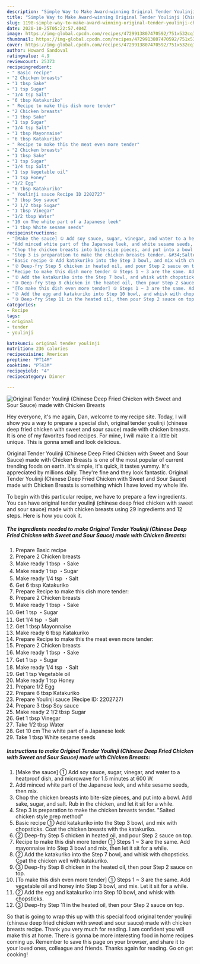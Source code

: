 ```yaml
---
description: "Simple Way to Make Award-winning Original Tender Youlinji (Chinese Deep Fried Chicken with Sweet and Sour Sauce) made with Chicken Breasts"
title: "Simple Way to Make Award-winning Original Tender Youlinji (Chinese Deep Fried Chicken with Sweet and Sour Sauce) made with Chicken Breasts"
slug: 1198-simple-way-to-make-award-winning-original-tender-youlinji-chinese-deep-fried-chicken-with-sweet-and-sour-sauce-made-with-chicken-breasts
date: 2020-10-25T05:22:57.404Z
image: https://img-global.cpcdn.com/recipes/4729913807470592/751x532cq70/original-tender-youlinji-chinese-deep-fried-chicken-with-sweet-and-sour-sauce-made-with-chicken-br-recipe-main-photo.jpg
thumbnail: https://img-global.cpcdn.com/recipes/4729913807470592/751x532cq70/original-tender-youlinji-chinese-deep-fried-chicken-with-sweet-and-sour-sauce-made-with-chicken-br-recipe-main-photo.jpg
cover: https://img-global.cpcdn.com/recipes/4729913807470592/751x532cq70/original-tender-youlinji-chinese-deep-fried-chicken-with-sweet-and-sour-sauce-made-with-chicken-br-recipe-main-photo.jpg
author: Howard Sandoval
ratingvalue: 4.9
reviewcount: 25373
recipeingredient:
- " Basic recipe"
- "2 Chicken breasts"
- "1 tbsp Sake"
- "1 tsp Sugar"
- "1/4 tsp Salt"
- "6 tbsp Katakuriko"
- " Recipe to make this dish more tender"
- "2 Chicken breasts"
- "1 tbsp Sake"
- "1 tsp Sugar"
- "1/4 tsp Salt"
- "1 tbsp Mayonnaise"
- "6 tbsp Katakuriko"
- " Recipe to make this the meat even more tender"
- "2 Chicken breasts"
- "1 tbsp Sake"
- "1 tsp Sugar"
- "1/4 tsp Salt"
- "1 tsp Vegetable oil"
- "1 tsp Honey"
- "1/2 Egg"
- "6 tbsp Katakuriko"
- " Youlinji sauce Recipe ID 2202727"
- "3 tbsp Soy sauce"
- "2 1/2 tbsp Sugar"
- "1 tbsp Vinegar"
- "1/2 tbsp Water"
- "10 cm The white part of a Japanese leek"
- "1 tbsp White sesame seeds"
recipeinstructions:
- "[Make the sauce] ① Add soy sauce, sugar, vinegar, and water to a heatproof dish, and microwave for 1.5 minutes at 600 W."
- "Add minced white part of the Japanese leek, and white sesame seeds, then mix."
- "Chop the chicken breasts into bite-size pieces, and put into a bowl. Add sake, sugar, and salt. Rub in the chicken, and let it sit for a while."
- "Step 3 is preparation to make the chicken breasts tender. &#34;Salted chicken style prep method&#34;"
- "Basic recipe ① Add katakuriko into the Step 3 bowl, and mix with chopsticks. Coat the chicken breasts with the katakuriko."
- "② Deep-fry Step 5 chicken in heated oil, and pour Step 2 sauce on top."
- "Recipe to make this dish more tender ① Steps 1 ~ 3 are the same. Add mayonnaise into Step 3 bowl and mix, then let it sit for a while."
- "② Add the katakuriko into the Step 7 bowl, and whisk with chopsticks. Coat the chicken well with katakuriko."
- "③ Deep-fry Step 8 chicken in the heated oil, then pour Step 2 sauce on top."
- "[To make this dish even more tender] ① Steps 1 ~ 3 are the same. Add vegetable oil and honey into Step 3 bowl, and mix. Let it sit for a while."
- "② Add the egg and katakuriko into Step 10 bowl, and whisk with chopsticks."
- "③ Deep-fry Step 11 in the heated oil, then pour Step 2 sauce on top."
categories:
- Recipe
tags:
- original
- tender
- youlinji

katakunci: original tender youlinji 
nutrition: 236 calories
recipecuisine: American
preptime: "PT14M"
cooktime: "PT43M"
recipeyield: "4"
recipecategory: Dinner

---
```



![Original Tender Youlinji (Chinese Deep Fried Chicken with Sweet and Sour Sauce) made with Chicken Breasts](https://img-global.cpcdn.com/recipes/4729913807470592/751x532cq70/original-tender-youlinji-chinese-deep-fried-chicken-with-sweet-and-sour-sauce-made-with-chicken-br-recipe-main-photo.jpg)

Hey everyone, it's me again, Dan, welcome to my recipe site. Today, I will show you a way to prepare a special dish, original tender youlinji (chinese deep fried chicken with sweet and sour sauce) made with chicken breasts. It is one of my favorites food recipes. For mine, I will make it a little bit unique. This is gonna smell and look delicious.

Original Tender Youlinji (Chinese Deep Fried Chicken with Sweet and Sour Sauce) made with Chicken Breasts is one of the most popular of current trending foods on earth. It's simple, it's quick, it tastes yummy. It's appreciated by millions daily. They're fine and they look fantastic. Original Tender Youlinji (Chinese Deep Fried Chicken with Sweet and Sour Sauce) made with Chicken Breasts is something which I have loved my whole life.




To begin with this particular recipe, we have to prepare a few ingredients. You can have original tender youlinji (chinese deep fried chicken with sweet and sour sauce) made with chicken breasts using 29 ingredients and 12 steps. Here is how you cook it.

<!--inarticleads1-->

##### The ingredients needed to make Original Tender Youlinji (Chinese Deep Fried Chicken with Sweet and Sour Sauce) made with Chicken Breasts:

1. Prepare  Basic recipe
1. Prepare 2 Chicken breasts
1. Make ready 1 tbsp ・Sake
1. Make ready 1 tsp ・Sugar
1. Make ready 1/4 tsp ・Salt
1. Get 6 tbsp Katakuriko
1. Prepare  Recipe to make this dish more tender:
1. Prepare 2 Chicken breasts
1. Make ready 1 tbsp ・Sake
1. Get 1 tsp ・Sugar
1. Get 1/4 tsp ・Salt
1. Get 1 tbsp Mayonnaise
1. Make ready 6 tbsp Katakuriko
1. Prepare  Recipe to make this the meat even more tender:
1. Prepare 2 Chicken breasts
1. Make ready 1 tbsp ・Sake
1. Get 1 tsp ・Sugar
1. Make ready 1/4 tsp ・Salt
1. Get 1 tsp Vegetable oil
1. Make ready 1 tsp Honey
1. Prepare 1/2 Egg
1. Prepare 6 tbsp Katakuriko
1. Prepare  Youlinji sauce (Recipe ID: 2202727)
1. Prepare 3 tbsp Soy sauce
1. Make ready 2 1/2 tbsp Sugar
1. Get 1 tbsp Vinegar
1. Take 1/2 tbsp Water
1. Get 10 cm The white part of a Japanese leek
1. Take 1 tbsp White sesame seeds




<!--inarticleads2-->

##### Instructions to make Original Tender Youlinji (Chinese Deep Fried Chicken with Sweet and Sour Sauce) made with Chicken Breasts:

1. [Make the sauce] ① Add soy sauce, sugar, vinegar, and water to a heatproof dish, and microwave for 1.5 minutes at 600 W.
1. Add minced white part of the Japanese leek, and white sesame seeds, then mix.
1. Chop the chicken breasts into bite-size pieces, and put into a bowl. Add sake, sugar, and salt. Rub in the chicken, and let it sit for a while.
1. Step 3 is preparation to make the chicken breasts tender. &#34;Salted chicken style prep method&#34;
1. Basic recipe ① Add katakuriko into the Step 3 bowl, and mix with chopsticks. Coat the chicken breasts with the katakuriko.
1. ② Deep-fry Step 5 chicken in heated oil, and pour Step 2 sauce on top.
1. Recipe to make this dish more tender ① Steps 1 ~ 3 are the same. Add mayonnaise into Step 3 bowl and mix, then let it sit for a while.
1. ② Add the katakuriko into the Step 7 bowl, and whisk with chopsticks. Coat the chicken well with katakuriko.
1. ③ Deep-fry Step 8 chicken in the heated oil, then pour Step 2 sauce on top.
1. [To make this dish even more tender] ① Steps 1 ~ 3 are the same. Add vegetable oil and honey into Step 3 bowl, and mix. Let it sit for a while.
1. ② Add the egg and katakuriko into Step 10 bowl, and whisk with chopsticks.
1. ③ Deep-fry Step 11 in the heated oil, then pour Step 2 sauce on top.




So that is going to wrap this up with this special food original tender youlinji (chinese deep fried chicken with sweet and sour sauce) made with chicken breasts recipe. Thank you very much for reading. I am confident you will make this at home. There is gonna be more interesting food in home recipes coming up. Remember to save this page on your browser, and share it to your loved ones, colleague and friends. Thanks again for reading. Go on get cooking!
